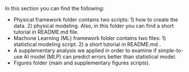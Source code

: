 In this section you can find the following:
- Physical framework folder contains two scripts: 1) how to create the data. 2) physical modeling. Also, in this folder you can find a short tutorial in README.md file.
- Machone Learning (ML) framework folder contains two files: 1) statistical modeling script. 2) a short tutorial in README.md .
- A supplementary analysis we applied in order to examine if simple-to-use AI model (MLP) can predict errors better than statistical model.
- Figures folder (main and supplementary figures scripts).

